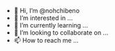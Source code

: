 - 👋 Hi, I’m @nohchibeno
- 👀 I’m interested in ...
- 🌱 I’m currently learning ...
- 💞️ I’m looking to collaborate on ...
- 📫 How to reach me ...

<!---
nohchibeno/nohchibeno is a ✨ special ✨ repository because its `README.md` (this file) appears on your GitHub profile.
You can click the Preview link to take a look at your changes.
--->
